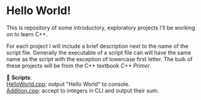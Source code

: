 # Hello World!
This is repository of some introductory, exploratory projects I'll be working on to learn C++.  

For each project I will include a brief description next to the name of the script file. Generally the executable 
of a script file can will have the same name as the script with the exception of lowercase first letter. 
The bulk of these projects will be from the C++ textbook _C++ Primer_.  

📜 __Scripts__:  
[HelloWorld.cpp](https://github.com/MrYinsen/HelloWorld/blob/main/HelloWorld.cpp): output "Hello World" to console.  
[Addition.cpp](https://github.com/MrYinsen/HelloWorld/blob/main/Addition.cpp): accept to integers in CLI and output their sum.  